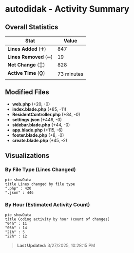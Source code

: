 # autodidak - Activity Summary 

## Overall Statistics

| Stat                   | Value                                                             |
| ---------------------- | ----------------------------------------------------------------- |
| **Lines Added** (➕)   | 847                                          |
| **Lines Removed** (➖) | 19                                        |
| **Net Change** (↕)    | 828                |
| **Active Time** (⌚)   | 73 minutes |


## Modified Files
- **web.php** (+20, -0)
- **index.blade.php** (+85, -11)
- **ResidentController.php** (+84, -0)
- **settings.json** (+446, -0)
- **sidebar.blade.php** (+44, -0)
- **app.blade.php** (+115, -6)
- **footer.blade.php** (+8, -0)
- **create.blade.php** (+45, -2)

## Visualizations

### By File Type (Lines Changed)

```mermaid
pie showData
title Lines changed by file type
".php" : 420
".json" : 446
```

### By Hour (Estimated Activity Count)

```mermaid
pie showData
title Coding activity by hour (count of changes)
"04h" : 11
"05h" : 14
"21h" : 5
"22h" : 12
```


> **Last Updated:** 3/27/2025, 10:28:15 PM